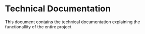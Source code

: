 # Technical Documentation

This document contains the technical documentation explaining the functionallity of the entire project